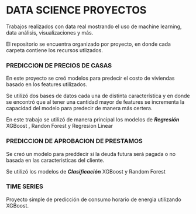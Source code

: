 # DATA SCIENCE PROYECTOS
Trabajos realizados con data real mostrando el uso de machine learning, data análisis, visualizaciones y más.  

El repositorio se encuentra organizado por proyecto, en donde cada carpeta contiene los recursos utlizados.

### PREDICCION DE PRECIOS DE CASAS
En este proyecto se creó modelos para predecir el costo de viviendas basado en los features utilizados.  

Se utilizó dos bases de datos cada una de distinta característica y en donde se encontró que al tener una cantidad mayor de features se incrementa la capacidad del modelo para predecir de manera más certera.  

En este trabajo se utilizó de manera principal los modelos de ***Regresión*** XGBoost , Randon Forest y Regresion Linear

### PREDICCION DE APROBACION DE PRESTAMOS
Se creó un modelo para preddecir si la deuda futura será pagada o no basada en las caracteristicas del cliente.

Se utilizó los modelos de ***Clasificación*** XGBoost y Random Forest

### TIME SERIES
Proyecto simple de predicción de consumo horario de energia utilizando XGBoost.